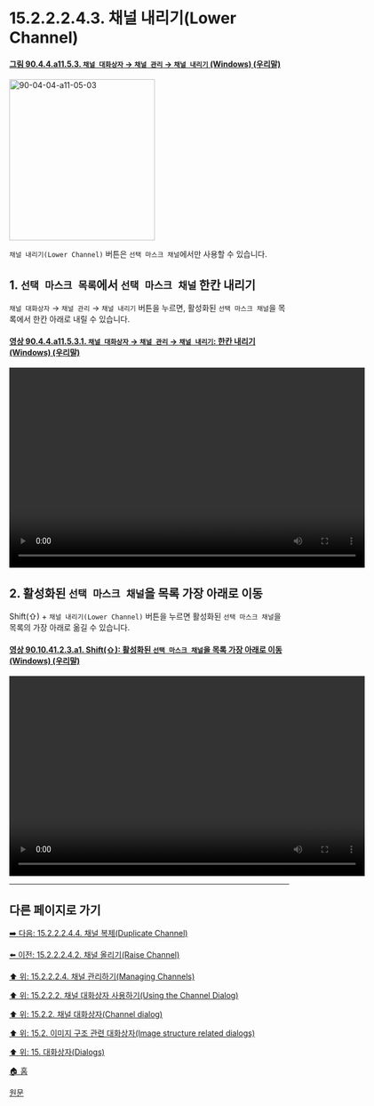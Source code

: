 # 15.2.2.2.4.3. 채널 내리기(Lower Channel)

<a id="90-04-04-a11-05-03"></a>

#### [그림 90.4.4.a11.5.3. `채널 대화상자` → `채널 관리` → `채널 내리기` (Windows) (우리말)](./90-04-04-channels.md#90-04-04-a11-05-03)
<img width="262" height="290" alt="90-04-04-a11-05-03" src="https://github.com/wonder13662/gimp/assets/15767104/b53a40e3-cf2c-44ae-b743-c5f82f0223c2" />

`채널 내리기(Lower Channel)` 버튼은 `선택 마스크 채널`에서만 사용할 수 있습니다.

<a id="15-02-02-02-04-03-s1"></a>

## 1. `선택 마스크 목록`에서 `선택 마스크 채널` 한칸 내리기
`채널 대화상자` → `채널 관리` → `채널 내리기` 버튼을 누르면, 활성화된 `선택 마스크 채널`을 목록에서 한칸 아래로 내릴 수 있습니다.

<a id="90-04-04-a11-05-03-01"></a>

#### [영상 90.4.4.a11.5.3.1. `채널 대화상자` → `채널 관리` → `채널 내리기`: 한칸 내리기 (Windows) (우리말)](./90-04-04-channels.md#90-04-04-a11-05-03-01)
<video controls="controls" width="640" height="360" src="https://github.com/wonder13662/gimp/assets/15767104/ef10fab1-56fe-44c9-bf22-8aef3f99b8f1"></video>

<a id="15-02-02-02-04-03-s2"></a>

## 2. 활성화된 `선택 마스크 채널`을 목록 가장 아래로 이동
Shift(⇧) + `채널 내리기(Lower Channel)` 버튼을 누르면 활성화된 `선택 마스크 채널`을 목록의 가장 아래로 옮길 수 있습니다.

<a id="90-10-41-02-03-a1"></a>

#### [영상 90.10.41.2.3.a1. Shift(⇧): 활성화된 `선택 마스크 채널`을 목록 가장 아래로 이동 (Windows) (우리말)](./90-10-41-02-03-lower_channel_to_the_top.md#90-10-41-02-03-a1)
<video controls="controls" width="640" height="360" src="https://github.com/wonder13662/gimp/assets/15767104/bf61db7a-953c-4340-afb1-cbd4573edb4f"></video>

***

## 다른 페이지로 가기

[➡️ 다음: 15.2.2.2.4.4. 채널 복제(Duplicate Channel)](./15-02-02-02-04-04-duplicate_channel.md)

[⬅️ 이전: 15.2.2.2.4.2. 채널 올리기(Raise Channel)](./15-02-02-02-04-02-raise_channel.md)

[⬆️ 위: 15.2.2.2.4. 채널 관리하기(Managing Channels)](./15-02-02-02-04-00-managing_channels.md)

[⬆️ 위: 15.2.2.2. 채널 대화상자 사용하기(Using the Channel Dialog)](./15-02-02-02-00-using_the_channel_dialog.md)

[⬆️ 위: 15.2.2. 채널 대화상자(Channel dialog)](./15-02-02-00-channel_dialog.md)

[⬆️ 위: 15.2. 이미지 구조 관련 대화상자(Image structure related dialogs)](./15-02-00-image-structure-related-dialogs.md)

[⬆️ 위: 15. 대화상자(Dialogs)](./15-00-dialogs.md)

[🏠 홈](./00-home.md)

[원문](https://docs.gimp.org/2.10/ko/gimp-channel-dialog.html#gimp-channel-lower)